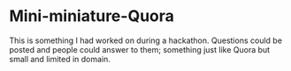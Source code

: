 # Mini-miniature-Quora

This is something I had worked on during a hackathon. Questions could be posted and people could answer to them; something just like Quora but small and limited in domain.
